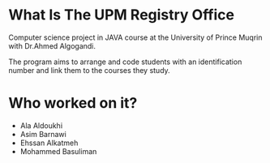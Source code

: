 # What Is The UPM Registry Office

Computer science project in JAVA course at the University of Prince Muqrin with Dr.Ahmed Algogandi.

The program aims to arrange and code students with an identification number and link them to the courses they study.

# Who worked on it?

* Ala Aldoukhi
* Asim Barnawi
* Ehssan Alkatmeh
* Mohammed Basuliman
